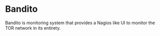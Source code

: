 # Bandito
Bandito is monitoring system that provides a Nagios like UI to monitor the TOR network in its entirety.   

